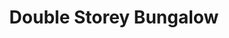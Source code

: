 ---
layout: post
categories: [sale, house, bungalow]
title: "Double Storey Bungalow"
price: "1 Crore, 20 Lac"
front: "4 Rooms + Tv Lounge + Drawing Room"
address: "Kehkishan Street, Gulgasht Colony"
type: "Bungalow FOR SALE"
area: "11.75 Marla"
---